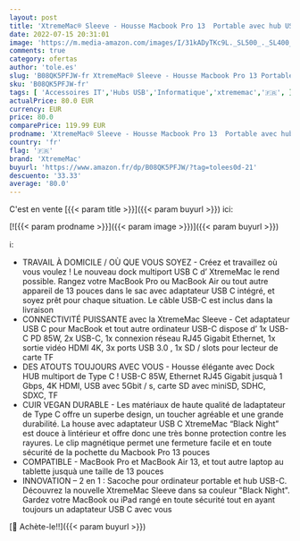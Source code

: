 ```yaml
---
layout: post
title: 'XtremeMac® Sleeve - Housse Macbook Pro 13  Portable avec hub USB C intégré  9 connexions - Adaptateur multiport Haut de Gamme avec 2X USB-C  3X USB 3.0  4K HDMI  Ethernet  Lecteur de Carte SD / TF'
date: 2022-07-15 20:31:01
image: 'https://m.media-amazon.com/images/I/31kADyTKc9L._SL500_._SL400_.jpg'
comments: true
category: ofertas
author: 'tole.es'
slug: 'B08QK5PFJW-fr XtremeMac® Sleeve - Housse Macbook Pro 13 Portable avec...'
sku: 'B08QK5PFJW-fr'
tags: [ 'Accessoires IT','Hubs USB','Informatique','xtrememac','🇫🇷', ]
actualPrice: 80.0 EUR
currency: EUR
price: 80.0
comparePrice: 119.99 EUR
prodname: 'XtremeMac® Sleeve - Housse Macbook Pro 13  Portable avec hub USB C intégré  9 connexions - Adaptateur multiport Haut de Gamme avec 2X USB-C  3X USB 3.0  4K HDMI  Ethernet  Lecteur de Carte SD / TF'
country: 'fr'
flag: '🇫🇷'
brand: 'XtremeMac'
buyurl: 'https://www.amazon.fr/dp/B08QK5PFJW/?tag=tolees0d-21'
descuento: '33.33'
average: '80.0'
---
```


C'est en vente [{{< param title >}}]({{< param buyurl >}}) ici:

[![{{< param prodname >}}]({{< param image >}})]({{< param buyurl >}})

ℹ️:

- TRAVAIL À DOMICILE / OÙ QUE VOUS SOYEZ - Créez et travaillez où vous voulez ! Le nouveau dock multiport USB C d’ XtremeMac le rend possible. Rangez votre MacBook Pro ou MacBook Air ou tout autre appareil de 13 pouces dans le sac avec adaptateur USB C intégré, et soyez prêt pour chaque situation. Le câble USB-C est inclus dans la livraison
- CONNECTIVITÉ PUISSANTE avec la XtremeMac Sleeve - Cet adaptateur USB C pour MacBook et tout autre ordinateur USB-C dispose d’ 1x USB-C PD 85W, 2x USB-C, 1x connexion réseau RJ45 Gigabit Ethernet, 1x sortie vidéo HDMI 4K, 3x ports USB 3.0 , 1x SD / slots pour lecteur de carte TF
- DES ATOUTS TOUJOURS AVEC VOUS - Housse élégante avec Dock HUB multiport de Type C ! USB-C 85W, Ethernet RJ45 Gigabit jusquà 1 Gbps, 4K HDMI, USB avec 5Gbit / s, carte SD avec miniSD, SDHC, SDXC, TF
- CUIR VEGAN DURABLE - Les matériaux de haute qualité de ladaptateur de Type C offre un superbe design, un toucher agréable et une grande durabilité. La house avec adaptateur USB C XtremeMac “Black Night” est douce à lintérieur et offre donc une très bonne protection contre les rayures. Le clip magnétique permet une fermeture facile et en toute sécurité de la pochette du Macbook Pro 13 pouces
- COMPATIBLE - MacBook Pro et MacBook Air 13, et tout autre laptop au tablette jusquà une taille de 13 pouces
- INNOVATION – 2 en 1 : Sacoche pour ordinateur portable et hub USB-C. Découvrez la nouvelle XtremeMac Sleeve dans sa couleur "Black Night". Gardez votre MacBook ou iPad rangé en toute sécurité tout en ayant toujours un adaptateur USB C avec vous

[🛒 Achète-le!!]({{< param buyurl >}})
